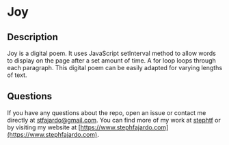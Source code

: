 # Joy 

## Description 
Joy is a digital poem. It uses JavaScript setInterval method to allow words to display on the page after a set amount of time. A for loop loops through each paragraph. This digital poem can be easily adapted for varying lengths of text. 

## Questions 

If you have any questions about the repo, open an issue or contact me directly at stfajardo@gmail.com. You can find more of my work at [stephtf](https://github.com/stephtf/) or by visiting my website at [https://www.stephfajardo.com](https://www.stephfajardo.com).

